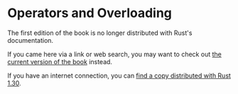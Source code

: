 # Operators and Overloading

The first edition of the book is no longer distributed with Rust's documentation.

If you came here via a link or web search, you may want to check out [the current
version of the book](../ch20-03-advanced-traits.html#default-generic-type-parameters-and-operator-overloading) instead.

If you have an internet connection, you can [find a copy distributed with
Rust
1.30](https://doc.rust-lang.org/1.30.0/book/first-edition/operators-and-overloading.html).
